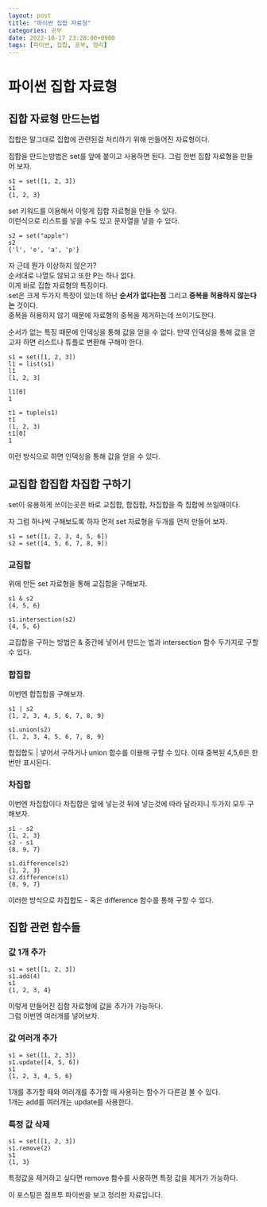 ```yaml
---
layout: post
title: "파이썬 집합 자료형"
categories: 공부
date: 2022-10-17 23:28:00+0900
tags: [파이썬, 집합, 공부, 정리]
---
```

# 파이썬 집합 자료형

## 집합 자료형 만드는법
집합은 말그대로 집합에 관련된걸 처리하기 위해 만들어진 자료형이다.

집합을 만드는방법은 set를 앞에 붙이고 사용하면 된다.
그럼 한번 집합 자료형을 만들어 보자.
```
s1 = set([1, 2, 3])
s1
{1, 2, 3}
```
set 키워드를 이용해서 이렇게 집합 자료형을 만들 수 있다.  
이런식으로 리스트를 넣을 수도 있고 문자열을 넣을 수 있다.

```
s2 = set("apple")
s2
{'l', 'e', 'a', 'p'}
```
자 근데 뭔가 이상하지 않은가?  
순서대로 나열도 않되고 또한 P는 하나 없다.  
이게 바로 집합 자료형의 특징이다.  
set은 크게 두가지 특징이 있는데 하난 **순서가 없다는점** 그리고 **중복을 허용하지 않는다는** 것이다.  
중복을 허용하지 않기 때문에 자료형의 중복을 제거하는데 쓰이기도한다.

순서가 없는 특징 때문에 인덱싱을 통해 값을 얻을 수 없다.
만약 인덱싱을 통해 값을 얻고자 하면 리스트나 튜플로 변환해 구해야 한다.

```
s1 = set([1, 2, 3])
l1 = list(s1)
l1
[1, 2, 3]

l1[0]
1

t1 = tuple(s1)
t1
(1, 2, 3)
t1[0]
1
```
이런 방식으로 하면 인덱싱을 통해 값을 얻을 수 있다.

## 교집합 합집합 차집합 구하기
set이 유용하게 쓰이는곳은 바로 교집합, 합집합, 차집합을 즉 집합에 쓰일때이다.

자 그럼 하나씩 구해보도록 하자 먼저 set 자료형을 두개를 먼저 만들어 보자.

```
s1 = set([1, 2, 3, 4, 5, 6])
s2 = set([4, 5, 6, 7, 8, 9])
```

### 교집합
위에 만든 set 자료형을 통해 교집합을 구해보자.

```
s1 & s2
{4, 5, 6}

s1.intersection(s2)
{4, 5, 6}
```
교집합을 구하는 방법은 & 중간에 넣어서 만드는 법과 intersection 함수 두가지로 구할 수 있다.

### 합집합
이번엔 합집합을 구해보자.

```
s1 | s2
{1, 2, 3, 4, 5, 6, 7, 8, 9}

s1.union(s2)
{1, 2, 3, 4, 5, 6, 7, 8, 9}
```
합집합도 | 넣어서 구하거나 union 함수를 이용해 구할 수 있다.
이때 중복된 4,5,6은 한번만 표시된다.

### 차집합
이번엔 차집합이다 차집합은 앞에 넣는것 뒤에 넣는것에 따라 달라지니 두가지 모두 구해보자.

```
s1 - s2
{1, 2, 3}
s2 - s1
{8, 9, 7}

s1.difference(s2)
{1, 2, 3}
s2.difference(s1)
{8, 9, 7}
```
이러한 방식으로 차집합도 - 혹은 difference 함수를 통해 구할 수 있다.

## 집합 관련 함수들

### 값 1개 추가
```
s1 = set([1, 2, 3])
s1.add(4)
s1
{1, 2, 3, 4}
```
이렇게 만들어진 집합 자료형에 값을 추가가 가능하다.  
그럼 이번엔 여러개를 넣어보자.

### 값 여러개 추가
```
s1 = set([1, 2, 3])
s1.update([4, 5, 6])
s1
{1, 2, 3, 4, 5, 6}
```
1개를 추가할 때와 여러개를 추가할 때 사용하는 함수가 다른걸 볼 수 있다.  
1개는 add를 여러개는 update를 사용한다.

### 특정 값 삭제
```
s1 = set([1, 2, 3])
s1.remove(2)
s1
{1, 3}
```
특정값을 제거하고 싶다면 remove 함수를 사용하면 특정 값을 제거가 가능하다.



이 포스팅은 점프투 파이썬을 보고 정리한 자료입니다.
